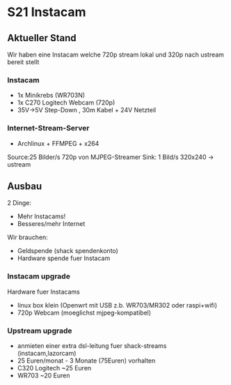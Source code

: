 S21 Instacam
============

Aktueller Stand
---------------
Wir haben eine Instacam welche 720p stream lokal und 320p nach ustream bereit stellt 

### Instacam
- 1x Minikrebs (WR703N)
- 1x C270 Logitech Webcam (720p)
- 35V->5V Step-Down , 30m Kabel + 24V Netzteil

### Internet-Stream-Server
- Archlinux + FFMPEG + x264

Source:25 Bilder/s 720p von MJPEG-Streamer
Sink:   1 Bild/s 320x240 -> ustream

Ausbau
------
2 Dinge:
- Mehr Instacams!
- Besseres/mehr Internet

Wir brauchen:
- Geldspende (shack spendenkonto) 
- Hardware spende fuer Instacam

### Instacam upgrade
Hardware fuer Instacams
- linux box klein (Openwrt mit USB z.b. WR703/MR302 oder raspi+wifi) 
- 720p Webcam (moeglichst mjpeg-kompatibel)

### Upstream upgrade
- anmieten einer extra dsl-leitung fuer shack-streams (instacam,lazorcam)
- 25 Euren/monat - 3 Monate (75Euren) vorhalten
- C320 Logitech ~25 Euren
- WR703 ~20 Euren

